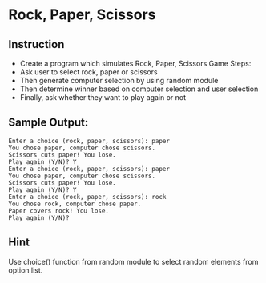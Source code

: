 # **Rock, Paper, Scissors**
## Instruction
* Create a program which simulates Rock, Paper, Scissors Game Steps:
* Ask user to select rock, paper or scissors
* Then generate computer selection by using random module
* Then determine winner based on computer selection and user selection
* Finally, ask whether they want to play again or not

## Sample Output:

```
Enter a choice (rock, paper, scissors): paper
You chose paper, computer chose scissors.
Scissors cuts paper! You lose.
Play again (Y/N)? Y
Enter a choice (rock, paper, scissors): paper
You chose paper, computer chose scissors.
Scissors cuts paper! You lose.
Play again (Y/N)? Y
Enter a choice (rock, paper, scissors): rock
You chose rock, computer chose paper.
Paper covers rock! You lose.
Play again (Y/N)?
```
## Hint
Use choice() function from random module to select random elements from option list.